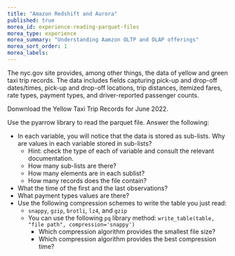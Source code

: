 ```yaml
---
title: "Amazon Redshift and Aurora"
published: true
morea_id: experience-reading-parquet-files
morea_type: experience
morea_summary: "Understanding Aamzon OLTP and OLAP offerings"
morea_sort_order: 1
morea_labels:
---
```




The nyc.gov site provides, among other things, the data of  yellow and green taxi trip records. The  data includes fields capturing pick-up and drop-off dates/times, pick-up and drop-off locations, trip distances, itemized fares, rate types, payment types, and driver-reported passenger counts.

Donwnload the Yellow Taxi Trip Records for June 2022. 

Use the pyarrow library to read the parquet file. Answer the following: 

* In each variable, you will notice that the data is stored as sub-lists. Why are values in each variable stored in sub-lists?
  * Hint: check the type of each of variable and consult the relevant documentation.
  * How many sub-lists are there?
  * How many elements are in each sublist?
  * How many records does the file contain?
* What the time of the first and the last observations?
* What payment types values are there?
* Use the following compression schemes to write the table you just read:
  * `snappy`, `gzip`, `brotli`, `lz4`, and `gzip`
  * You can use the following `pq` library method: `write_table(table, "file path", compression='snappy')`
    * Which compression algorithm provides the smallest file size?
    * Which compression algorithm provides the best compression time?
   